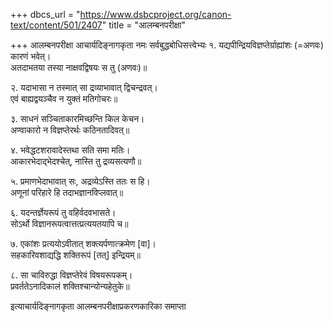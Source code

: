 +++
dbcs_url = "https://www.dsbcproject.org/canon-text/content/501/2407"
title = "आलम्बनपरीक्षा"

+++
आलम्बनपरीक्षा
आचार्यदिङ्नागकृता
नमः सर्वबुद्धबोधिसत्त्वेभ्यः
१. यद्यपीन्द्रियविज्ञप्तेर्ग्राह्यांशः (=अणवः) कारणं भवेत्।  
अतदाभतया तस्या नाक्षवद्विषयः स तु (अणवः)॥

२.  यदाभासा न तस्मात् सा द्रव्याभावात् द्विचन्द्रवत्।  
एवं बाह्यद्वयञ्चैव न युक्तं मतिगोचरः॥

३. साधनं सञ्चिताकारमिच्छन्ति किल केचन।  
अण्वाकारो न विज्ञप्तेरर्थः कठिनतादिवत्॥

४. भवेद्धटशरावादेस्तथा सति समा मतिः।  
आकारभेदाद्भेदश्चेत्, नास्ति तु द्रव्यसत्यणौ॥

५. प्रमाणभेदाभावात् सः, अद्रव्येऽस्ति ततः स हि।  
अणूनां परिहारे हि तदाभज्ञानविप्लवात्॥

६. यदन्तर्ज्ञेयरूपं तु वहिर्वदवभासते।  
सोऽर्थो विज्ञानरूपत्वात्तत्प्रत्ययतयापि च॥

७. एकांशः प्रत्ययोऽवीतात् शक्त्यर्पणात्क्रमेण [वा]।  
सहकारिवशाद्यद्धि शक्तिरूपं [तत्] इन्द्रियम्॥

८. सा चाविरुद्धा विज्ञप्तेरेवं विषयरूपकम्।  
प्रवर्ततेऽनादिकालं शक्तिश्चान्योन्यहेतुके॥

इत्याचार्यदिङ्नागकृता आलम्बनपरीक्षाप्रकरणकारिका समाप्ता
